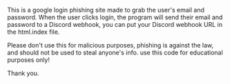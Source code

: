 This is a google login phishing site made to grab the user's email and password. When the user clicks login, the program will send their email and password to a Discord webhook, you can put your Discord webhook URL in the html.index file.

Please don't use this for malicious purposes, phishing is against the law, and should not be used to steal anyone's info. use this code for educational purposes only!

Thank you.
